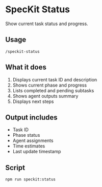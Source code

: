 # SpecKit Status

Show current task status and progress.

## Usage
```
/speckit-status
```

## What it does
1. Displays current task ID and description
2. Shows current phase and progress
3. Lists completed and pending subtasks
4. Shows agent outputs summary
5. Displays next steps

## Output includes
- Task ID
- Phase status
- Agent assignments
- Time estimates
- Last update timestamp

## Script
```bash
npm run speckit:status
```
